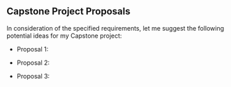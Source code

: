 ## Capstone Project Proposals

In consideration of the specified requirements, let me suggest the following potential ideas for my Capstone project:

* Proposal 1:
 
* Proposal 2:

* Proposal 3: